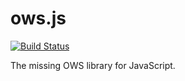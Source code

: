 ows.js
======

[![Build Status](https://travis-ci.org/OSGeo/ows.js.png?branch=master)](https://travis-ci.org/OSGeo/ows.js)

The missing OWS library for JavaScript.

